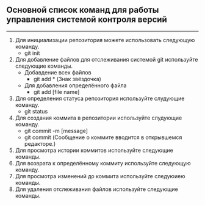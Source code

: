 ## Основной список команд для работы управления системой контроля версий
___
1. Для инициализации репозитория можете использовать следующую команду.
   * git init
2. Для добавление файлов для отслеживания системой git используйте следующие команды.
   * Добавдение всех файлов 
	   * git add * (Знак звёздочка)
	* Для добавления определённого файла
	   * git add [file name]
3. Для определения статуса репозитория используйте слудующие команду.
	* git status
4. Для создания коммита в репозитории используйте слудующие команду.
	* git commit -m [message]
	* git commit (Сообщение о коммите вводится в открывшемся редакторе.)
5. Для просмотра истории коммитов используйте следующие команды.
6. Для возврата к определённому коммиту используйте следующую команду.
7. Для просмотра изменений до коммита используйте следуюиею команды.
8. Для удаления отслеживания файлов используйте следующие команды.


